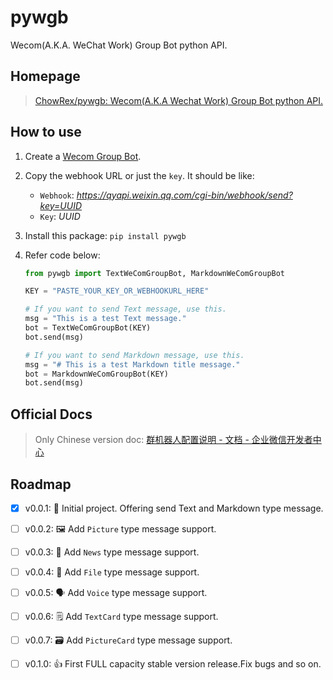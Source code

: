 # pywgb
Wecom(A.K.A. WeChat Work) Group Bot python API.

## Homepage

> [ChowRex/pywgb: Wecom(A.K.A Wechat Work) Group Bot python API.](https://github.com/ChowRex/pywgb)

## How to use

1. Create a [Wecom Group Bot](https://qinglian.tencent.com/help/docs/2YhR-6/).
2. Copy the webhook URL or just the `key`. It should be like:

   - `Webhook`: *https://qyapi.weixin.qq.com/cgi-bin/webhook/send?key=UUID*
   - `Key`: *UUID*

3. Install this package: `pip install pywgb`
4. Refer code below:

   ```python
   from pywgb import TextWeComGroupBot, MarkdownWeComGroupBot
   
   KEY = "PASTE_YOUR_KEY_OR_WEBHOOKURL_HERE"
   
   # If you want to send Text message, use this.
   msg = "This is a test Text message."
   bot = TextWeComGroupBot(KEY)
   bot.send(msg)
   
   # If you want to send Markdown message, use this.
   msg = "# This is a test Markdown title message."
   bot = MarkdownWeComGroupBot(KEY)
   bot.send(msg)
   
   ```

## Official Docs

> Only Chinese version doc: [群机器人配置说明 - 文档 - 企业微信开发者中心](https://developer.work.weixin.qq.com/document/path/99110)

## Roadmap

- [x] v0.0.1: :tada: Initial project. Offering send Text and Markdown type message.
- [ ] v0.0.2: :framed_picture: Add `Picture` type message support.
- [ ] v0.0.3: :newspaper: Add `News` type message support.
- [ ] v0.0.4: :open_file_folder: Add `File` type message support.
- [ ] v0.0.5: :speaking_head: Add `Voice` type message support.
- [ ] v0.0.6: :spiral_notepad: Add `TextCard` type message support.
- [ ] v0.0.7: :card_file_box: Add `PictureCard` type message support.
- [ ] v0.1.0: :thumbsup: First FULL capacity stable version release.Fix bugs and so on.

